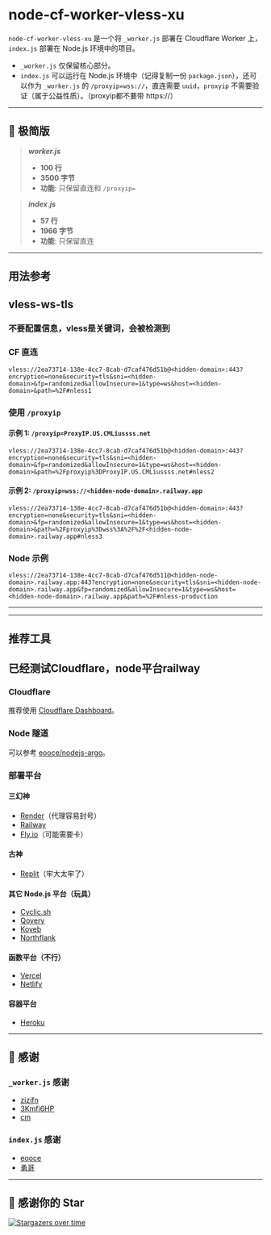 # node-cf-worker-vless-xu

`node-cf-worker-vless-xu` 是一个将 `_worker.js` 部署在 Cloudflare Worker 上，`index.js` 部署在 Node.js 环境中的项目。

- `_worker.js` 仅保留核心部分。
- `index.js` 可以运行在 Node.js 环境中（记得复制一份 `package.json`），还可以作为 `_worker.js` 的 `/proxyip=wss://`，直连需要 `uuid`，`proxyip` 不需要验证（属于公益性质）。（proxyip都不要带 https://）

---

## 🌟 极简版

> **_worker.js_**  
> - **100 行**  
> - **3500 字节**  
> - **功能**: 只保留直连和 `/proxyip=`

> **_index.js_**  
> - **57 行**  
> - **1966 字节**  
> - **功能**: 只保留直连

---

## 用法参考

## vless-ws-tls
### 不要配置信息，vless是关键词，会被检测到

### CF 直连

```
vless://2ea73714-138e-4cc7-8cab-d7caf476d51b@<hidden-domain>:443?encryption=none&security=tls&sni=<hidden-domain>&fp=randomized&allowInsecure=1&type=ws&host=<hidden-domain>&path=%2F#nless1
```

### 使用 `/proxyip`

#### 示例 1: `/proxyip=ProxyIP.US.CMLiussss.net`

```
vless://2ea73714-138e-4cc7-8cab-d7caf476d51b@<hidden-domain>:443?encryption=none&security=tls&sni=<hidden-domain>&fp=randomized&allowInsecure=1&type=ws&host=<hidden-domain>&path=%2Fproxyip%3DProxyIP.US.CMLiussss.net#nless2
```

#### 示例 2: `/proxyip=wss://<hidden-node-domain>.railway.app`

```
vless://2ea73714-138e-4cc7-8cab-d7caf476d51b@<hidden-domain>:443?encryption=none&security=tls&sni=<hidden-domain>&fp=randomized&allowInsecure=1&type=ws&host=<hidden-domain>&path=%2Fproxyip%3Dwss%3A%2F%2F<hidden-node-domain>.railway.app#nless3
```

### Node 示例

```
vless://2ea73714-138e-4cc7-8cab-d7caf476d511@<hidden-node-domain>.railway.app:443?encryption=none&security=tls&sni=<hidden-node-domain>.railway.app&fp=randomized&allowInsecure=1&type=ws&host=<hidden-node-domain>.railway.app&path=%2F#nless-production
```

---


---

## 推荐工具

## 已经测试Cloudflare，node平台railway
### Cloudflare

推荐使用 [Cloudflare Dashboard](https://dash.cloudflare.com/)。

### Node 隧道

可以参考 [eooce/nodejs-argo](https://github.com/eooce/nodejs-argo)。

### 部署平台

#### 三幻神

- [Render](https://render.com)（代理容易封号）
- [Railway](https://railway.app)
- [Fly.io](https://fly.io)（可能需要卡）

#### 古神

- [Replit](https://replit.com)（牢大太牢了）

#### 其它 Node.js 平台（玩具）

- [Cyclic.sh](https://www.cyclic.sh)
- [Qovery](https://www.qovery.com)
- [Koyeb](https://www.koyeb.com)
- [Northflank](https://northflank.com)

#### 函数平台（不行）

- [Vercel](https://vercel.com)
- [Netlify](https://www.netlify.com)

#### 容器平台

- [Heroku](https://www.heroku.com)

---

## 🙏 感谢

### `_worker.js` 感谢

- [zizifn](https://github.com/zizifn/edgetunnel)
- [3Kmfi6HP](https://github.com/6Kmfi6HP/EDtunnel)
- [cm](https://github.com/cmliu/edgetunnel)

### `index.js` 感谢

- [eooce](https://github.com/eooce/nodejs-argo)
- [勇哥](https://github.com/yonggekkk/sb-nodejs)

---

## 🌟 感谢你的 Star

[![Stargazers over time](https://starchart.cc/abc15018045126/node-cf-worker-vless-xu.svg)](https://starchart.cc/abc15018045126/node-cf-worker-vless-xu)